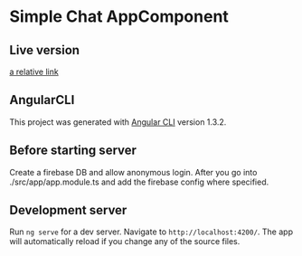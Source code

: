 # Simple Chat AppComponent

## Live version

[a relative link](https://baldurarge.github.io/)

## AngularCLI
This project was generated with [Angular CLI](https://github.com/angular/angular-cli) version 1.3.2.

## Before starting server
Create a firebase DB and allow anonymous login. After you go into ./src/app/app.module.ts and add the firebase config where specified.

## Development server
Run `ng serve` for a dev server. Navigate to `http://localhost:4200/`. The app will automatically reload if you change any of the source files.
